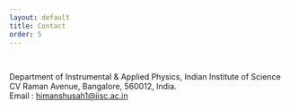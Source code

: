 ```yaml
---
layout: default
title: Contact
order: 5
---
```


&nbsp;

Department of Instrumental & Applied Physics, Indian Institute of Science<br>
CV Raman Avenue, Bangalore, 560012, India.<br>
Email : [himanshusah1@iisc.ac.in](mailto:himanshusah1@iisc.ac.in)
